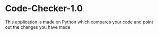 # Code-Checker-1.0
This application is made on Python which compares your code and point out the changes you have made 
